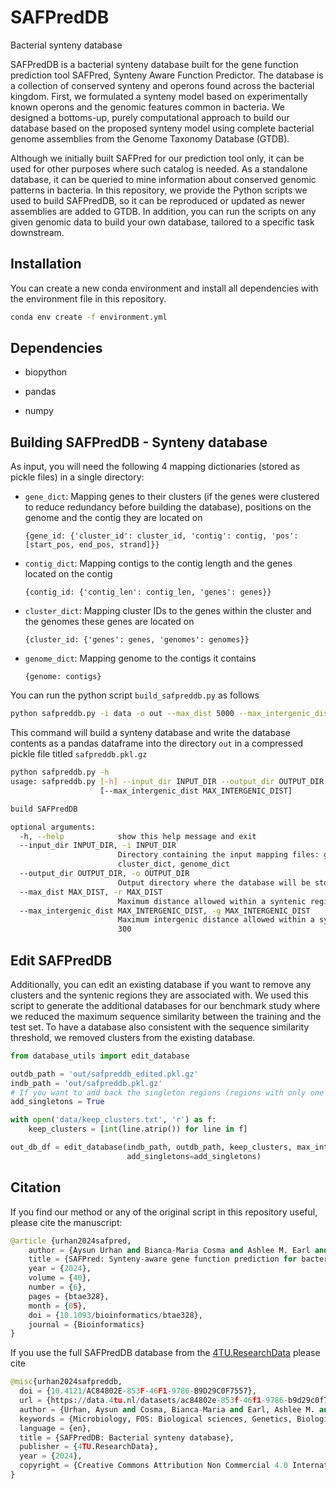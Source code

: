# SAFPredDB

Bacterial synteny database

SAFPredDB is a bacterial synteny database built for the gene function prediction tool SAFPred, Synteny Aware Function Predictor. The database is a collection of conserved synteny and operons found across the bacterial kingdom. First, we formulated a synteny model based on experimentally known operons and the genomic features common in bacteria. We designed a bottoms-up, purely computational approach to build our database based on the proposed synteny model using complete bacterial genome assemblies from the Genome Taxonomy Database (GTDB).

Although we initially built SAFPred for our prediction tool only, it can be used for other purposes where such catalog is needed. As a standalone database, it can be queried to mine information about conserved genomic patterns in bacteria. In this repository, we provide the Python scripts we used to build SAFPredDB, so it can be reproduced or updated as newer assemblies are added to GTDB. In addition, you can run the scripts on any given genomic data to build your own database, tailored to a specific task downstream.

## Installation

You can create a new conda environment and install all dependencies with the environment file in this repository.

```bash
conda env create -f environment.yml
```

## Dependencies

- biopython

- pandas

- numpy

## Building SAFPredDB - Synteny database

As input, you will need the following 4 mapping dictionaries (stored as pickle files) in a single directory:

- `gene_dict`: Mapping genes to their clusters (if the genes were clustered to reduce redundancy before building the database), positions on the genome and the contig they are located on
  
  `{gene_id: {'cluster_id': cluster_id, 'contig': contig, 'pos': [start_pos, end_pos, strand]}}`

- `contig_dict`: Mapping contigs to the contig length and the genes located on the contig
  
  `{contig_id: {'contig_len': contig_len, 'genes': genes}}`

- `cluster_dict`: Mapping cluster IDs to the genes within the cluster and the genomes these genes are located on
  
  `{cluster_id: {'genes': genes, 'genomes': genomes}}`

- `genome_dict`: Mapping genome to the contigs it contains
  
  `{genome: contigs}`

You can run the python script `build_safpreddb.py` as follows

```bash
python safpreddb.py -i data -o out --max_dist 5000 --max_intergenic_dist 300
```

This command will build a synteny database and write the database contents as a pandas dataframe into the directory `out` in a compressed pickle file titled `safpreddb.pkl.gz`

```bash
python safpreddb.py -h 
usage: safpreddb.py [-h] --input_dir INPUT_DIR --output_dir OUTPUT_DIR [--max_dist MAX_DIST]
                    [--max_intergenic_dist MAX_INTERGENIC_DIST]

build SAFPredDB

optional arguments:
  -h, --help            show this help message and exit
  --input_dir INPUT_DIR, -i INPUT_DIR
                        Directory containing the input mapping files: gene_dict, contig_dict,
                        cluster_dict, genome_dict
  --output_dir OUTPUT_DIR, -o OUTPUT_DIR
                        Output directory where the database will be stored
  --max_dist MAX_DIST, -r MAX_DIST
                        Maximum distance allowed within a syntenic region. Default is 5000
  --max_intergenic_dist MAX_INTERGENIC_DIST, -g MAX_INTERGENIC_DIST
                        Maximum intergenic distance allowed within a syntenic region. Default is
                        300
```

## Edit SAFPredDB

Additionally, you can edit an existing database if you want to remove any clusters and the syntenic regions they are associated with. We used this script to generate the additional databases for our benchmark study where we reduced the maximum sequence similarity between the training and the test set. To have a database also consistent with the sequence similarity threshold, we removed clusters from the existing database.

```python
from database_utils import edit_database

outdb_path = 'out/safpreddb_edited.pkl.gz'
indb_path = 'out/safpreddb.pkl.gz'
# If you want to add back the singleton regions (regions with only one gene) to the database
add_singletons = True

with open('data/keep_clusters.txt', 'r') as f:
    keep_clusters = [int(line.atrip()) for line in f]

out_db_df = edit_database(indb_path, outdb_path, keep_clusters, max_intergenic_dist=300,
                          add_singletons=add_singletons)
```

## Citation

If you find our method or any of the original script in this repository useful, please cite the manuscript:

```python
@article {urhan2024safpred,
    author = {Aysun Urhan and Bianca-Maria Cosma and Ashlee M. Earl and Abigail L. Manson and Thomas Abeel},
    title = {SAFPred: Synteny-aware gene function prediction for bacteria using protein embeddings},
    year = {2024},
    volume = {40},
    number = {6},
    pages = {btae328},
    month = {05},
    doi = {10.1093/bioinformatics/btae328},
    journal = {Bioinformatics}
}
```

If you use the full SAFPredDB database from the [4TU.ResearchData](https://doi.org/10.4121/ac84802e-853f-46f1-9786-b9d29c0f7557.v1) please cite

```python
@misc{urhan2024safpreddb,
  doi = {10.4121/AC84802E-853F-46F1-9786-B9D29C0F7557},
  url = {https://data.4tu.nl/datasets/ac84802e-853f-46f1-9786-b9d29c0f7557},
  author = {Urhan, Aysun and Cosma, Bianca-Maria and Earl, Ashlee M. and Manson, Abigail L. and Abeel, Thomas},
  keywords = {Microbiology, FOS: Biological sciences, Genetics, Biological Sciences, bionformatics, microbial genomics, genomics, protein language model, bacterial genomics, comparative genomics, protein embeddings, sequence analysis, bacterial synteny},
  language = {en},
  title = {SAFPredDB: Bacterial synteny database},
  publisher = {4TU.ResearchData},
  year = {2024},
  copyright = {Creative Commons Attribution Non Commercial 4.0 International}
}
```

